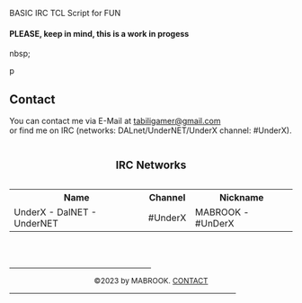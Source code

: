 <html>
<p>BASIC IRC TCL Script for FUN</p>
<h4>PLEASE, keep in mind, this is a work in progess</h4>
<p>nbsp;</p>p
<a name="contact"><h2>Contact</h2></a>
<p>You can contact me via E-Mail at <a href="mailto:tabiligamer@gmail.com">tabiligamer@gmail.com</a><br>or find me on IRC (networks: DALnet/UnderNET/UnderX channel: #UnderX).</p>

<table "id="t01"> 
<caption><h3>IRC Networks</h3></caption>
  <tr>
    <th><b>Name</b></th>
    <th><b>Channel</b></th>
    <th><b>Nickname</b></th>    
  </tr>
  <tr>
    <tr>
    <td>UnderX - DalNET - UnderNET</td>
    <td>#UnderX</td>
    <td>MABROOK - #UnDerX </td>
  </tr>
  </table>
<br>
<br>
<hr align="CENTER" width="50%">
<center><font size="-1">&copy;2023 by MABROOK. <A href="#contact">CONTACT</A></font></center>
<hr align="CENTER" width="80%">
</td></tr>
</body>
</html>
</b>
